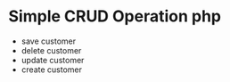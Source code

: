 # Simple CRUD Operation php

- save customer
- delete customer
- update  customer
- create customer 
  
